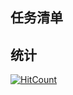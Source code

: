 ## 任务清单  

## 统计  

[![HitCount](http://hits.dwyl.io/sunfeilong/{project}.svg)](http://hits.dwyl.io/sunfeilong/{project})
